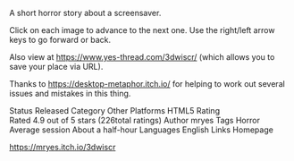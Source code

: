 A short horror story about a screensaver.

Click on each image to advance to the next one. Use the right/left arrow keys to go forward or back.

Also view at https://www.yes-thread.com/3dwiscr/ (which allows you to save your place via URL).

Thanks to https://desktop-metaphor.itch.io/ for helping to work out several issues and mistakes in this thing.

Status	Released
Category	Other
Platforms	HTML5
Rating	
Rated 4.9 out of 5 stars
(226total ratings)
Author	mryes
Tags	Horror
Average session	About a half-hour
Languages	English
Links	Homepage

https://mryes.itch.io/3dwiscr